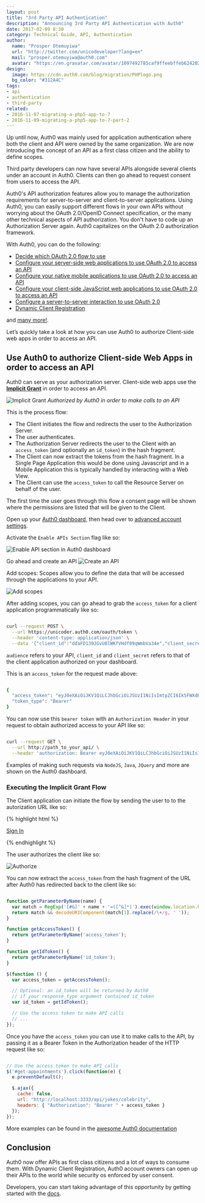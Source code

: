 ```yaml
---
layout: post
title: "3rd Party API Authentication"
description: "Announcing 3rd Party API Authentication with Auth0"
date: 2017-02-09 8:30
category: Technical Guide, API, Authentication
author:
  name: "Prosper Otemuyiwa"
  url: "http://twitter.com/unicodeveloper?lang=en"
  mail: "prosper.otemuyiwa@auth0.com"
  avatar: "https://en.gravatar.com/avatar/1097492785caf9ffeebffeb624202d8f?s=200"
design:
  image: https://cdn.auth0.com/blog/migration/PHPlogo.png
  bg_color: "#312A4C"
tags:
- api
- authentication
- third-party
related:
- 2016-11-07-migrating-a-php5-app-to-7
- 2016-11-09-migrating-a-php5-app-to-7-part-2
---
```


Up until now, Auth0 was mainly used for application authentication where both the client and API were owned by the same organization. We are now introducing the concept of an API as a first class citizen and the ability to define scopes.

Third party developers can now have several APIs alongside several clients under an account in Auth0. Clients can then go ahead to request consent from users to access the API.

Auth0's API authorization features allow you to manage the authorization requirements for server-to-server and client-to-server applications. Using Auth0, you can easily support different flows in your own APIs without worrying about the OAuth 2.0/OpenID Connect specification, or the many other technical aspects of API authorization. You don't have to code up an Authorization Server again. Auth0 capitalizes on the OAuth 2.0 authorization framework.

With Auth0, you can do the following:

* [Decide which OAuth 2.0 flow to use](https://auth0.com/docs/api-auth/which-oauth-flow-to-use)
* [Configure your server-side web applications to use OAuth 2.0 to access an API](https://auth0.com/docs/api-auth/grant/authorization-code)
* [Configure your native mobile applications to use OAuth 2.0 to access an API](https://auth0.com/docs/api-auth/grant/authorization-code-pkce)
* [Configure your client-side JavaScript web applications to use OAuth 2.0 to access an API](https://auth0.com/docs/api-auth/grant/implicit)
* [Configure a server-to-server interaction to use OAuth 2.0](https://auth0.com/docs/api-auth/grant/client-credentials)
* [Dynamic Client Registration](https://auth0.com/docs/api-auth/dynamic-client-registration)

and [many more!](https://auth0.com/docs/api-auth).

Let’s quickly take a look at how you can use Auth0 to authorize Client-side web apps in order to access an API.

## Use Auth0 to authorize Client-side Web Apps in order to access an API

Auth0 can serve as your authorization server. Client-side web apps use the [**Implicit Grant**](https://tools.ietf.org/html/rfc6749#section-4.2) in order to access an API.

![Implicit Grant](https://cdn.auth0.com/docs/media/articles/api-auth/implicit-grant.png)
_Authorized by Auth0 in order to make calls to an API_

This is the process flow:

* The Client initiates the flow and redirects the user to the Authorization Server.
* The user authenticates.
* The Authorization Server redirects the user to the Client with an `access_token` (and optionally an `id_token`) in the hash fragment.
* The Client can now extract the tokens from the hash fragment. In a Single Page Application this would be done using Javascript and in a Mobile Application this is typically handled by interacting with a Web View.
* The Client can use the `access_token` to call the Resource Server on behalf of the user.

The first time the user goes through this flow a consent page will be shown where the permissions are listed that will be given to the Client.

Open up your [Auth0 dashboard](https://manage.auth0.com), then head over to [advanced account settings](https://manage.auth0.com/#/account/advanced). 

Activate the `Enable APIs Section` flag like so:

![Enable API section in Auth0 dashboard](https://cdn.auth0.com/blog/third-party/enable_api_flg.gif)

Go ahead and create an API
![Create an API](https://cdn.auth0.com/blog/third-party/create-api.png)

Add scopes: Scopes allow you to define the data that will be accessed through the applications to your API.

![Add scopes](https://cdn.auth0.com/blog/thirdparty/add_scopes.png)

After adding scopes, you can go ahead to grab the `access_token` for a client application programmatically like so:

```bash

curl --request POST \
  --url https://unicoder.auth0.com/oauth/token \
  --header 'content-type: application/json' \
  --data '{"client_id":"ddaFD139JGvU0lWKfVHdf09qWmbVa34e","client_secret":"KLWlTkqEkvRoUeIi697x3wk8XqniaumeFte2Zcl882gECUVAfTFSNOXhmy_oAbsw","audience":"http://localhost:3333/api/jokes/celebrity","grant_type":"client_credentials"}'

```

`audience` refers to your API, `client_id` and `client_secret` refers to that of the client application authorized on your dashboard.

This is an `access_token` for the request made above:

```bash

{
  "access_token": "eyJ0eXAiOiJKV1QiLCJhbGciOiJSUzI1NiIsImtpZCI6Ik5FWXdRelJHT1RjMU1ESTNNVGxEUVRZNFJqbERRa0pGUWtOQk5qVkROa1V6TWtKQ05qQkJSQSJ9.eyJpc3MiOiJodHRwczovL3VuaWNvZGVyLmF1dGgwLmNvbS8iLCJzdWIiOiJkZGFGRDEzOUpHdlUwbFdLZlZIZGYwOXFXbWJWYTM0ZUBjbGllbnRzIiwiYXVkIjoiaHR0cDovL2xvY2FsaG9zdDozMzMzL2FwaS9qb2tlcy9jZWxlYnJpdHkiLCJleHAiOjE0ODY4NDI1MzYsImlhdCI6MTQ4Njc1NjEzNiwic2NvcGUiOiIifQ.xvdRDuBaVeBHY8uZP5Ny2JbyQjvxx-3JP8I_mfG68vAxwKlVq8iuR3k6APVM82OZNkZT33-Z0udWov6gqIuX9TyLKzlfokuDVKCKhj-A6OiW2UjHG3eq8Zc9RtBOYA_olNfGsKsVCZh4gq8aGvHOCwsrOsT_W50BY7XHlISW6SQOZx_E3NfamHT7BFtJ2NWhGmAFNb87ei9Ag4XdTvIQlHLtgLf0uhgYm1dESXSDqNA3p8MyGQ-yXzxld9A3BEAZM8gFeOlpXzfJgHdfF_uNxtHaSsJY0xTque2sUwfu431YoBmUExN31uSg7Ysm2bM-ICaavo_dN7pTlP5_u4BS8Q",
  "token_type": "Bearer"
}

```

You can now use this `bearer token` with an `Authorization Header` in your request to obtain authorized access to your API like so:

```bash

curl --request GET \
  --url http://path_to_your_api/ \
  --header 'authorization: Bearer eyJ0eXAiOiJKV1QiLCJhbGciOiJSUzI1NiIsImtpZCI6Ik5FWXdRelJHT1RjMU1ESTNNVGxEUVRZNFJqbERRa0pGUWtOQk5qVkROa1V6TWtKQ05qQkJSQSJ9.eyJpc3MiOiJodHRwczovL3VuaWNvZGVyLmF1dGgwLmNvbS8iLCJzdWIiOiJkZGFGRDEzOUpHdlUwbFdLZlZIZGYwOXFXbWJWYTM0ZUBjbGllbnRzIiwiYXVkIjoiaHR0cDovL2xvY2FsaG9zdDozMzMzL2FwaS9qb2tlcy9jZWxlYnJpdHkiLCJleHAiOjE0ODY4NDI1MzYsImlhdCI6MTQ4Njc1NjEzNiwic2NvcGUiOiIifQ.xvdRDuBaVeBHY8uZP5Ny2JbyQjvxx-3JP8I_mfG68vAxwKlVq8iuR3k6APVM82OZNkZT33-Z0udWov6gqIuX9TyLKzlfokuDVKCKhj-A6OiW2UjHG3eq8Zc9RtBOYA_olNfGsKsVCZh4gq8aGvHOCwsrOsT_W50BY7XHlISW6SQOZx_E3NfamHT7BFtJ2NWhGmAFNb87ei9Ag4XdTvIQlHLtgLf0uhgYm1dESXSDqNA3p8MyGQ-yXzxld9A3BEAZM8gFeOlpXzfJgHdfF_uNxtHaSsJY0xTque2sUwfu431YoBmUExN31uSg7Ysm2bM-ICaavo_dN7pTlP5_u4BS8Q'

```

Examples of making such requests via `NodeJS`, `Java`, `JQuery` and more are shown on the Auth0 dashboard.

### Executing the Implicit Grant Flow

The Client application can initiate the flow by sending the user to to the autorization URL like so:

{% highlight html %}

<a href="https://unicoder.auth0.com/authorize?scope=read:foodjokes&audience=http://localhost:3333/api/jokes/celebrity&response_type=id_token%20token&client_id=WQT9iLJRSLL5u2tAxYiCTELmRwmkGHpR&redirect_uri=http://localhost:3000/login">
  Sign In
</a>

{% endhighlight %}

The user authorizes the client like so:

![Authorize](https://cdn.auth0.com/blog/third-party/authorize.png)

You can now extract the `access_token` from the hash fragment of the URL after Auth0 has redirected back to the client like so:

```js

function getParameterByName(name) {
  var match = RegExp('[#&]' + name + '=([^&]*)').exec(window.location.hash);
  return match && decodeURIComponent(match[1].replace(/\+/g, ' '));
}

function getAccessToken() {
  return getParameterByName('access_token');
}

function getIdToken() {
  return getParameterByName('id_token');
}

$(function () {
  var access_token = getAccessToken();

  // Optional: an id_token will be returned by Auth0
  // if your response_type argument contained id_token
  var id_token = getIdToken();

  // Use the access token to make API calls
  // ...
});

```

Once you have the `access_token` you can use it to make calls to the API, by passing it as a Bearer Token in the Authorization header of the HTTP request like so:

```js

// Use the access token to make API calls
$('#get-appointments').click(function(e) {
  e.preventDefault();

  $.ajax({
    cache: false,
    url: "http://localhost:3333/api/jokes/celebrity",
    headers: { "Authorization": "Bearer " + access_token }
  });   
});

```

More examples can be found in the [awesome Auth0 documentation](https://auth0.com/docs/api-auth)


## Conclusion

Auth0 now offer APIs as first class citizens and a lot of ways to consume them. With Dynamic Client Registration, Auth0 account owners can open up their APIs to the world while security os enforced by user consent.

Developers, you can start taking advantage of this opportunity by getting started with the [docs](https://auth0.com/docs/api-auth).